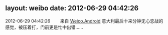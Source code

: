 layout: weibo
date: 2012-06-29 04:42:26
---
2012-06-29 04:42:26  &nbsp;&nbsp;&nbsp;&nbsp;&nbsp;&nbsp; 来自 <a href="http://app.weibo.com/t/feed/l4RWD" rel="nofollow">Weico.Android</a>
意大利最后十来分钟无心恋战的感觉，被压着打，门前更是忙中出错…… ​​​
